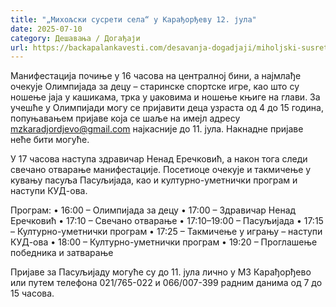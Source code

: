 ```yaml
---
title: "„Михољски сусрети села“ у Карађорђеву 12. јула"
date: 2025-07-10
category: Дешавања / Догађаји
url: https://backapalankavesti.com/desavanja-dogadjaji/miholjski-susreti-sela-u-karadjordjevu/
---
```


Манифестација почиње у 16 часова на централној бини, а најмлађе очекује Олимпијада за децу – старинске спортске игре, као што су ношење јаја у кашикама, трка у џаковима и ношење књиге на глави. За учешће у Олимпијади могу се пријавити деца узраста од 4 до 15 година, попуњавањем пријаве која се шаље на имејл адресу mzkaradjordjevo@gmail.com најкасније до 11. јула. Накнадне пријаве неће бити могуће.

У 17 часова наступа здравичар Ненад Еречковић, а након тога следи свечано отварање манифестације. Посетиоце очекује и такмичење у кувању пасуља Пасуљијада, као и културно-уметнички програм и наступи КУД-ова.

Програм:
• 16:00 – Олимпијада за децу
• 17:00 – Здравичар Ненад Еречковић
• 17:10 – Свечано отварање
• 17:10–19:00 – Пасуљијада
• 17:15 – Културно-уметнички програм
• 17:25 – Такмичење у игрању – наступи КУД-ова
• 18:00 – Културно-уметнички програм
• 19:20 – Проглашење победника и затварање

Пријаве за Пасуљијаду могуће су до 11. јула лично у МЗ Карађорђево или путем телефона 021/765-022 и 066/007-399 радним данима од 7 до 15 часова.
